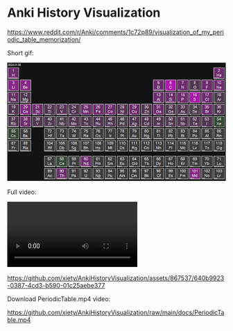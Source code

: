 # Anki History Visualization

https://www.reddit.com/r/Anki/comments/1c72p89/visualization_of_my_periodic_table_memorization/

Short gif:

![](docs/PeriodicTable.gif?raw=true)

Full video:

![](docs/PeriodicTable.mp4)

https://github.com/xiety/AnkiHistoryVisualization/assets/867537/640b9923-0387-4cd3-b590-01c25aebe377

Download PeriodicTable.mp4 video:

https://github.com/xiety/AnkiHistoryVisualization/raw/main/docs/PeriodicTable.mp4
